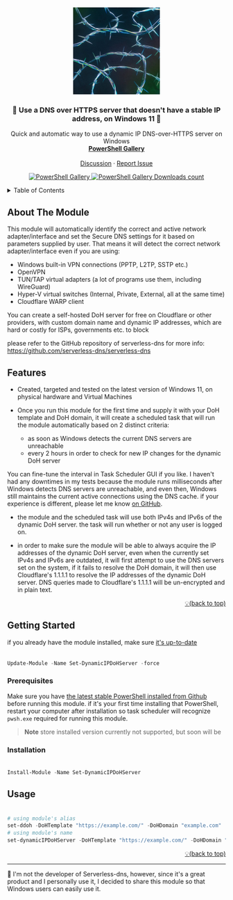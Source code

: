 <!-- Improved compatibility of back to top link: See: https://github.com/othneildrew/Best-README-Template/pull/73 -->
<a name="readme-top"></a>






<!-- PROJECT LOGO -->
<br />
<div align="center">
  <a href="https://github.com/HotCakeX/Set-DynamicIPDoHServer"><img src="https://raw.githubusercontent.com/HotCakeX/Set-DynamicIPDoHServer/main/fdsf.jpg" alt="Avatar" width="200"></a>

  <h3 align="center">💎 Use a DNS over HTTPS server that doesn't have a stable IP address, on Windows 11 💎</h3>

  <p align="center">
    Quick and automatic way to use a dynamic IP DNS-over-HTTPS server on Windows
    <br />
    <a href="https://www.powershellgallery.com/packages/Set-DynamicIPDoHServer"><strong>PowerShell Gallery</strong></a>
    <br />
    <br />
    <a href="https://github.com/HotCakeX/Set-DynamicIPDoHServer/discussions">Discussion</a>
    ·
    <a href="https://github.com/HotCakeX/Set-DynamicIPDoHServer/issues">Report Issue</a>

  </p>
</div>

<p align="center">

	
	
  <a href="https://www.powershellgallery.com/packages/Set-DynamicIPDoHServer">
    <img src="https://img.shields.io/powershellgallery/v/Set-DynamicIPDoHServer?style=social"
         alt="PowerShell Gallery">
  </a>
	
	
  <a href="https://www.powershellgallery.com/packages/Set-DynamicIPDoHServer">
    <img src="https://img.shields.io/powershellgallery/dt/Set-DynamicIPDoHServer?style=social"
         alt="PowerShell Gallery Downloads count">
  </a>
 
</p>

<!-- TABLE OF CONTENTS -->
<details>
  <summary>Table of Contents</summary>
  <ol>
     <li><a href="#about-the-module">About The Module</a></li>
    <li><a href="#features">Features</a></li>
    <li>
      <a href="#getting-started">Getting Started</a>
      <ul>
        <li><a href="#prerequisites">Prerequisites</a></li>
        <li><a href="#installation">Installation</a></li>
      </ul>
    </li>
    <li><a href="#usage">Usage</a></li>


  </ol>
</details>



<!-- ABOUT THE MODULE -->
## About The Module


This module will automatically identify the correct and active network adapter/interface and set the Secure DNS settings for it based on parameters supplied by user.
That means it will detect the correct network adapter/interface even if you are using:

- Windows built-in VPN connections (PPTP, L2TP, SSTP etc.)
- OpenVPN
- TUN/TAP virtual adapters (a lot of programs use them, including WireGuard)
- Hyper-V virtual switches (Internal, Private, External, all at the same time)
- Cloudflare WARP client



You can create a self-hosted DoH server for free on Cloudflare or other providers, with custom domain name and dynamic IP addresses, which are hard or costly for ISPs, governments etc. to block

please refer to the GitHub repository of serverless-dns for more info: https://github.com/serverless-dns/serverless-dns




<!-- FEATURES -->
## Features


* Created, targeted and tested on the latest version of Windows 11, on physical hardware and Virtual Machines

* Once you run this module for the first time and supply it with your DoH template and DoH domain, it will create a scheduled task that will run the module automatically based on 2 distinct criteria:
  -  as soon as Windows detects the current DNS servers are unreachable
  -  every 2 hours in order to check for new IP changes for the dynamic DoH server

You can fine-tune the interval in Task Scheduler GUI if you like. I haven't had any downtimes in my tests because the module runs milliseconds after Windows detects DNS servers are unreachable, and even then, Windows still maintains the current active connections using the DNS cache. if your experience is different, please let me know [on GitHub](https://github.com/HotCakeX/Set-DynamicIPDoHServer/issues).

* the module and the scheduled task will use both IPv4s and IPv6s of the dynamic DoH server. the task will run whether or not any user is logged on.

* in order to make sure the module will be able to always acquire the IP addresses of the dynamic DoH server, even when the currently set IPv4s and IPv6s are outdated,
it will first attempt to use the DNS servers set on the system, if it fails to resolve the DoH domain, it will then use Cloudflare's 1.1.1.1 to resolve the IP addresses of the dynamic DoH server.
DNS queries made to Cloudflare's 1.1.1.1 will be un-encrypted and in plain text.


<p align="right"><a href="#readme-top">💡(back to top)</a></p>

<!-- GETTING STARTED -->
## Getting Started

if you already have the module installed, make sure [it's up-to-date](https://learn.microsoft.com/en-us/powershell/module/powershellget/update-module)

```PowerShell

Update-Module -Name Set-DynamicIPDoHServer -force

```

### Prerequisites

Make sure you have [the latest stable PowerShell installed from Github](https://github.com/PowerShell/PowerShell/releases/latest) before running this module. if it's your first time installing that PowerShell, restart your computer after installation so task scheduler will recognize `pwsh.exe` required for running this module.

> **Note**
> store installed version currently not supported, but soon will be</h5>

### Installation

```PowerShell

Install-Module -Name Set-DynamicIPDoHServer

```




<!-- USAGE EXAMPLES -->
## Usage

```PowerShell

# using module's alias
set-ddoh -DoHTemplate "https://example.com/" -DoHDomain "example.com"
# using module's name
set-dynamicIPDoHServer -DoHTemplate "https://example.com/" -DoHDomain "example.com"

```

<p align="right"><a href="#readme-top">💡(back to top)</a></p>



---

🏴 I'm not the developer of Serverless-dns, however, since it's a great product and I personally use it, I decided to share this module so that Windows users can easily use it.




